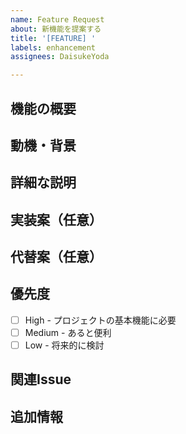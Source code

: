 ```yaml
---
name: Feature Request
about: 新機能を提案する
title: '[FEATURE] '
labels: enhancement
assignees: DaisukeYoda

---
```


## 機能の概要
<!-- 提案する機能の概要を説明してください -->

## 動機・背景
<!-- なぜこの機能が必要なのか、どのような問題を解決するのかを説明してください -->

## 詳細な説明
<!-- 機能の詳細な仕様や動作を説明してください -->

## 実装案（任意）
<!-- 実装方法のアイデアがあれば記載してください -->

## 代替案（任意）
<!-- 他に考えられるアプローチがあれば記載してください -->

## 優先度
- [ ] High - プロジェクトの基本機能に必要
- [ ] Medium - あると便利
- [ ] Low - 将来的に検討

## 関連Issue
<!-- 関連するIssueがあれば記載してください -->

## 追加情報
<!-- その他、機能開発に役立つ情報があれば記載してください -->
